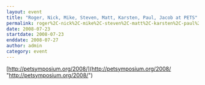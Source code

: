 ```yaml
---
layout: event
title: "Roger, Nick, Mike, Steven, Matt, Karsten, Paul, Jacob at PETS"
permalink: roger%2C-nick%2C-mike%2C-steven%2C-matt%2C-karsten%2C-paul%2C-jacob-pets
date: 2008-07-23
startdate: 2008-07-23
enddate: 2008-07-27
author: admin
category: event
---
```


[http://petsymposium.org/2008/](http://petsymposium.org/2008/ "http://petsymposium.org/2008/")

